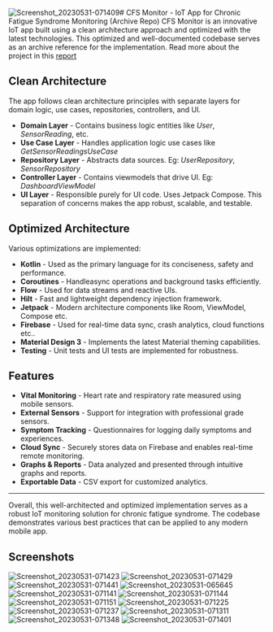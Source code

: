 ![Screenshot_20230531-071409](https://github.com/yash-61016/CFSTracker/assets/73232849/ff4231d8-2596-41fa-8f07-24b2640df297)# CFS Monitor - IoT App for Chronic Fatigue Syndrome Monitoring (Archive Repo)
CFS Monitor is an innovative IoT app built using a clean architecture approach and optimized with the latest technologies. 
This optimized and well-documented codebase serves as an archive reference for the implementation.
Read more about the project in this [report](https://drive.google.com/file/d/1qaSiJOnCJhrxOXi6WABgE7udTu6eIDo-/view?usp=sharing)

## Clean Architecture
The app follows clean architecture principles with separate layers for domain logic, use cases, repositories, controllers, and UI.

- **Domain Layer** - Contains business logic entities like _User_, _SensorReading_, etc.
- **Use Case Layer** - Handles application logic use cases like _GetSensorReadingsUseCase_
- **Repository Layer** - Abstracts data sources. Eg: _UserRepository_, _SensorRepository_
- **Controller Layer** - Contains viewmodels that drive UI. Eg: _DashboardViewModel_
- **UI Layer** - Responsible purely for UI code. Uses Jetpack Compose.
  This separation of concerns makes the app robust, scalable, and testable.

## Optimized Architecture
Various optimizations are implemented:

- **Kotlin** - Used as the primary language for its conciseness, safety and performance.
- **Coroutines** - Handleasync operations and background tasks efficiently.
- **Flow** - Used for data streams and reactive UIs.
- **Hilt** - Fast and lightweight dependency injection framework.
- **Jetpack** - Modern architecture components like Room, ViewModel, Compose etc.
- **Firebase** - Used for real-time data sync, crash analytics, cloud functions etc..
- **Material Design 3** - Implements the latest Material theming capabilities.
- **Testing** - Unit tests and UI tests are implemented for robustness.
## Features
- **Vital Monitoring** - Heart rate and respiratory rate measured using mobile sensors.
- **External Sensors** - Support for integration with professional grade sensors.
- **Symptom Tracking** - Questionnaires for logging daily symptoms and experiences.
- **Cloud Sync** - Securely stores data on Firebase and enables real-time remote monitoring.
- **Graphs & Reports** - Data analyzed and presented through intuitive graphs and reports.
- **Exportable Data** - CSV export for customized analytics.
---
Overall, this well-architected and optimized implementation serves as a robust IoT monitoring solution for chronic fatigue syndrome. The codebase demonstrates various best practices that can be applied to any modern mobile app.

## Screenshots
![Screenshot_20230531-071423](https://github.com/yash-61016/CFSTracker/assets/73232849/2444ec6e-ada3-4425-b664-e56662639679)
![Screenshot_20230531-071429](https://github.com/yash-61016/CFSTracker/assets/73232849/b4b059cc-9f5c-45c6-b83a-275bbbfd9ed8)
![Screenshot_20230531-071441](https://github.com/yash-61016/CFSTracker/assets/73232849/52442d68-19a3-4c74-a57a-1e7095f22f81)
![Screenshot_20230531-065645](https://github.com/yash-61016/CFSTracker/assets/73232849/824d45f3-aca0-4198-b1ed-cf8e9d7c9969)
![Screenshot_20230531-071141](https://github.com/yash-61016/CFSTracker/assets/73232849/31b49e39-c46a-46c5-8e8c-0daa4fade938)
![Screenshot_20230531-071144](https://github.com/yash-61016/CFSTracker/assets/73232849/8d524dfc-0379-4c5b-84be-5e0f53498459)
![Screenshot_20230531-071151](https://github.com/yash-61016/CFSTracker/assets/73232849/1234b5f3-8235-4a41-8dac-426a28304d9d)
![Screenshot_20230531-071225](https://github.com/yash-61016/CFSTracker/assets/73232849/a00669d2-64f1-4ad0-b295-379a9e620665)
![Screenshot_20230531-071237](https://github.com/yash-61016/CFSTracker/assets/73232849/54acbe44-8464-4a04-9763-122dffb1f0e1)
![Screenshot_20230531-071311](https://github.com/yash-61016/CFSTracker/assets/73232849/738955b9-8645-4c40-a413-dd87d31c0e6d)
![Screenshot_20230531-071348](https://github.com/yash-61016/CFSTracker/assets/73232849/92e82118-f241-4e0d-87ea-d275a3a6347e)
![Screenshot_20230531-071401](https://github.com/yash-61016/CFSTracker/assets/73232849/e3aa8b87-c5ea-443b-ba53-2778ccccb3cc)



